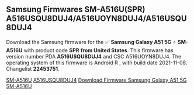 <h2>Samsung Firmwares SM-A516U(SPR) A516USQU8DUJ4/A516UOYN8DUJ4/A516USQU8DUJ4</h2>
Download the Samsung firmware for the ✅ <strong>Samsung Galaxy A51 5G </strong> ⭐ <strong>SM-A516U</strong> with product code <strong>SPR</strong> <strong> from United States</strong>. This firmware has version number PDA <strong>A516USQU8DUJ4</strong> and CSC A516UOYN8DUJ4. The operating system of this firmware is Android R , with build date 2021-11-08. Changelist <strong>22453751</strong>.


[SM-A516U](https://samfirm.shop/samsung/model/SM-A516U)
[A516USQU8DUJ4](https://samfirm.shop/samsung/pda/A516USQU8DUJ4)
[Download Firmware Samsung Galaxy A51 5G SM-A516U](https://samfirm.shop/samsung/firmware/472278)
